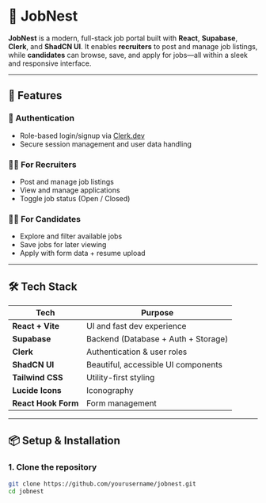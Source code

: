 # 🧩 JobNest

**JobNest** is a modern, full-stack job portal built with **React**, **Supabase**, **Clerk**, and **ShadCN UI**. It enables **recruiters** to post and manage job listings, while **candidates** can browse, save, and apply for jobs—all within a sleek and responsive interface.

---

## 🚀 Features

### 👥 Authentication
- Role-based login/signup via [Clerk.dev](https://clerk.dev)
- Secure session management and user data handling

### 🧑‍💼 For Recruiters
- Post and manage job listings
- View and manage applications
- Toggle job status (Open / Closed)

### 👨‍🎓 For Candidates
- Explore and filter available jobs
- Save jobs for later viewing
- Apply with form data + resume upload

---

## 🛠 Tech Stack

| Tech        | Purpose                            |
|-------------|------------------------------------|
| **React + Vite** | UI and fast dev experience         |
| **Supabase** | Backend (Database + Auth + Storage) |
| **Clerk**    | Authentication & user roles         |
| **ShadCN UI**| Beautiful, accessible UI components |
| **Tailwind CSS** | Utility-first styling              |
| **Lucide Icons**| Iconography                        |
| **React Hook Form** | Form management               |

---

## 📦 Setup & Installation

### 1. Clone the repository

```bash
git clone https://github.com/yourusername/jobnest.git
cd jobnest

